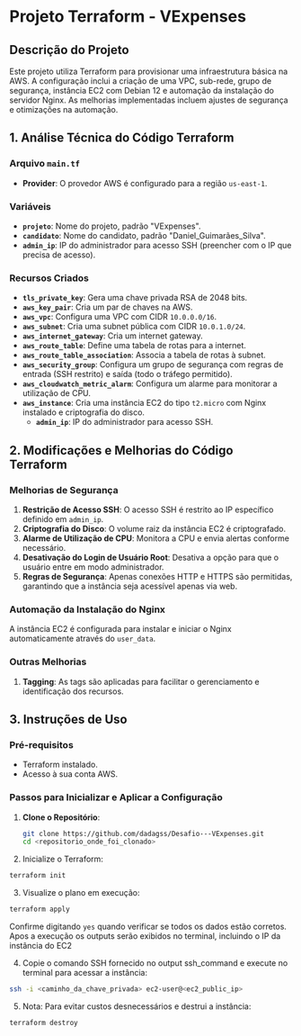 # Projeto Terraform - VExpenses

## Descrição do Projeto
Este projeto utiliza Terraform para provisionar uma infraestrutura básica na AWS. A configuração inclui a criação de uma VPC, sub-rede, grupo de segurança, instância EC2 com Debian 12 e automação da instalação do servidor Nginx. As melhorias implementadas incluem ajustes de segurança e otimizações na automação.

## 1. Análise Técnica do Código Terraform

### Arquivo `main.tf`

- **Provider**: O provedor AWS é configurado para a região `us-east-1`.

### Variáveis
- **`projeto`**: Nome do projeto, padrão "VExpenses".
- **`candidato`**: Nome do candidato, padrão "Daniel_Guimarães_Silva".
- **`admin_ip`**: IP do administrador para acesso SSH (preencher com o IP que precisa de acesso).

### Recursos Criados
- **`tls_private_key`**: Gera uma chave privada RSA de 2048 bits.
- **`aws_key_pair`**: Cria um par de chaves na AWS.
- **`aws_vpc`**: Configura uma VPC com CIDR `10.0.0.0/16`.
- **`aws_subnet`**: Cria uma subnet pública com CIDR `10.0.1.0/24`.
- **`aws_internet_gateway`**: Cria um internet gateway.
- **`aws_route_table`**: Define uma tabela de rotas para a internet.
- **`aws_route_table_association`**: Associa a tabela de rotas à subnet.
- **`aws_security_group`**: Configura um grupo de segurança com regras de entrada (SSH restrito) e saída (todo o tráfego permitido).
- **`aws_cloudwatch_metric_alarm`**: Configura um alarme para monitorar a utilização de CPU.
- **`aws_instance`**: Cria uma instância EC2 do tipo `t2.micro` com Nginx instalado e criptografia do disco.
  - **`admin_ip`**: IP do administrador para acesso SSH.

## 2. Modificações e Melhorias do Código Terraform

### Melhorias de Segurança
1. **Restrição de Acesso SSH**: O acesso SSH é restrito ao IP específico definido em `admin_ip`.
2. **Criptografia do Disco**: O volume raiz da instância EC2 é criptografado.
3. **Alarme de Utilização de CPU**: Monitora a CPU e envia alertas conforme necessário.
4. **Desativação do Login de Usuário Root**: Desativa a opção para que o usuário entre em modo administrador.
5. **Regras de Segurança**: Apenas conexões HTTP e HTTPS são permitidas, garantindo que a instância seja acessível apenas via web.

### Automação da Instalação do Nginx
A instância EC2 é configurada para instalar e iniciar o Nginx automaticamente através do `user_data`.

### Outras Melhorias
1. **Tagging**: As tags são aplicadas para facilitar o gerenciamento e identificação dos recursos.

## 3. Instruções de Uso

### Pré-requisitos
- Terraform instalado.
- Acesso à sua conta AWS.

### Passos para Inicializar e Aplicar a Configuração
1. **Clone o Repositório**:
   ```bash
   git clone https://github.com/dadagss/Desafio---VExpenses.git
   cd <repositorio_onde_foi_clonado>
2. Inicialize o Terraform:
  ```bash
  terraform init
  ```
3. Visualize o plano em execução:
  ```bash
  terraform apply
  ```
Confirme digitando ```yes``` quando verificar se todos os dados estão corretos.
Apos a execução os outputs serão exibidos no terminal, incluindo o IP da instância do EC2

4. Copie o comando SSH fornecido no output ssh_command e execute no terminal para acessar a instância:
  ```bash
  ssh -i <caminho_da_chave_privada> ec2-user@<ec2_public_ip>
  ```
5. Nota:
Para evitar custos desnecessários e destrui a instância:
  ```bash
  terraform destroy
  ```
